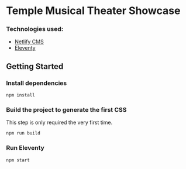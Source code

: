 # Temple Musical Theater Showcase

### Technologies used:

- [Netlify CMS](https://www.netlifycms.org/)
- [Eleventy](https://www.11ty.dev/)

## Getting Started

### Install dependencies

```
npm install
```

### Build the project to generate the first CSS

This step is only required the very first time.

```
npm run build
```

### Run Eleventy

```
npm start
```
